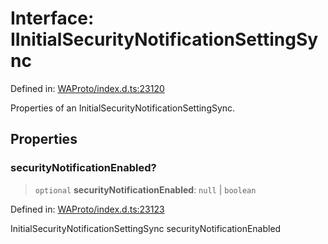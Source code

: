 # Interface: IInitialSecurityNotificationSettingSync

Defined in: [WAProto/index.d.ts:23120](https://github.com/Fokusdotid/Baileys/blob/039f28db78950e3bac7c407f144ea390dcdf207d/WAProto/index.d.ts#L23120)

Properties of an InitialSecurityNotificationSettingSync.

## Properties

### securityNotificationEnabled?

> `optional` **securityNotificationEnabled**: `null` \| `boolean`

Defined in: [WAProto/index.d.ts:23123](https://github.com/Fokusdotid/Baileys/blob/039f28db78950e3bac7c407f144ea390dcdf207d/WAProto/index.d.ts#L23123)

InitialSecurityNotificationSettingSync securityNotificationEnabled
